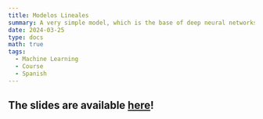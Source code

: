 ```yaml
---
title: Modelos Lineales
summary: A very simple model, which is the base of deep neural networks!
date: 2024-03-25
type: docs
math: true
tags:
  - Machine Learning
  - Course
  - Spanish
---
```


## The slides are available [here](DM_Modelos_Lin.pdf)!
